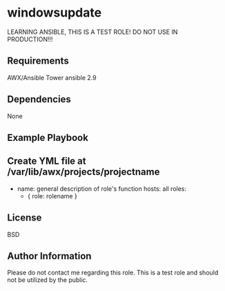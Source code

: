 windowsupdate
=========

LEARNING ANSIBLE, THIS IS A TEST ROLE! DO NOT USE IN PRODUCTION!!!

Requirements
------------
AWX/Ansible Tower
ansible 2.9


Dependencies
------------

None

Example Playbook
----------------

Create YML file at /var/lib/awx/projects/projectname
---
- name: general description of role's function
  hosts: all
  roles:
    - { role: rolename }


License
-------

BSD

Author Information
------------------

Please do not contact me regarding this role. This is a test role and should not be utilized by the public.
